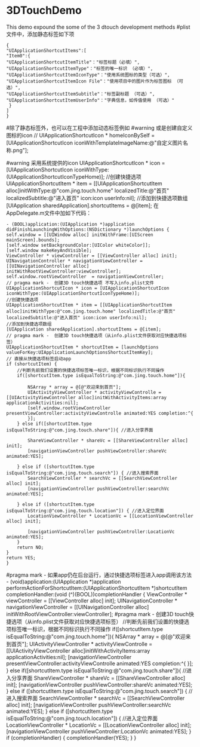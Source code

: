 # 3DTouchDemo
This demo expound the some of the 3 dtouch development methods
#plist文件中，添加静态标签如下项
```
{ 
"UIApplicationShortcutItems":[
"Item0":{
"UIApplicationShortcutItemTitle"："标签标题（必填）",
"UIApplicationShortcutItemType"："标签的唯一标识 （必填）",
"UIApplicationShortcutItemIconType"："使用系统图标的类型（可选）",
"UIApplicationShortcutItemIcon File"："使用项目中的图片作为标签图标 （可选）",
"UIApplicationShortcutItemSubtitle"："标签副标题 （可选）",
"UIApplicationShortcutItemUserInfo"："字典信息，如传值使用 （可选）"
 }
]
}
```

#除了静态标签外，也可以在工程中添加动态标签例如
#warning  或是创建自定义图标的icon
    //    UIApplicationShortcutIcon * homeIconBySelf = [UIApplicationShortcutIcon iconWithTemplateImageName:@"自定义图片名称.png"];
    
#warning 采用系统提供的icon
    UIApplicationShortcutIcon * icon = [UIApplicationShortcutIcon iconWithType:(UIApplicationShortcutIconTypeHome)];
    //创建快捷选项
    UIApplicationShortcutItem * item = [[UIApplicationShortcutItem alloc]initWithType:@"com.jing.touch.home" localizedTitle:@"首页" localizedSubtitle:@"进入首页" icon:icon userInfo:nil];
    //添加到快捷选项数组
    [UIApplication sharedApplication].shortcutItems = @[item];
在AppDelegate.m文件中加如下代码：

    - (BOOL)application:(UIApplication *)application didFinishLaunchingWithOptions:(NSDictionary *)launchOptions {
    self.window = [[UIWindow alloc] initWithFrame:[UIScreen mainScreen].bounds];
    [self.window setBackgroundColor:[UIColor whiteColor]];
    [self.window makeKeyAndVisible];
    ViewController * viewController = [[ViewController alloc] init];
    UINavigationController * navigationViewController = [[UINavigationController alloc] initWithRootViewController:viewController];
    self.window.rootViewController  = navigationViewController;
    // pragma mark -  创建3D touch快捷选项 不写入info.plist文件
    UIApplicationShortcutIcon * icon = [UIApplicationShortcutIcon iconWithType:(UIApplicationShortcutIconTypeHome)];
    //创建快捷选项
    UIApplicationShortcutItem * item = [[UIApplicationShortcutItem alloc]initWithType:@"com.jing.touch.home" localizedTitle:@"首页" localizedSubtitle:@"进入首页" icon:icon userInfo:nil];
    //添加到快捷选项数组
    [UIApplication sharedApplication].shortcutItems = @[item];
    // pragma mark -  创建3D touch快捷选项（从info.plist文件获取对应快捷选项标签）
    UIApplicationShortcutItem * shortcutItem = [launchOptions valueForKey:UIApplicationLaunchOptionsShortcutItemKey];
    // 直接从快捷选项标签启动app
    if (shortcutItem) {
        //判断先前我们设置的快捷选项标签唯一标识，根据不同标识执行不同操作
        if([shortcutItem.type isEqualToString:@"com.jing.touch.home"]){
            
            NSArray * array = @[@"欢迎来到首页"];
            UIActivityViewController * activityViewControlle = [[UIActivityViewController alloc]initWithActivityItems:array applicationActivities:nil];
            [self.window.rootViewController presentViewController:activityViewControlle animated:YES completion:^{
            }];
        } else if([shortcutItem.type isEqualToString:@"com.jing.touch.share"]){ //进入分享界面
            
            ShareViewController * shareVc = [[ShareViewController alloc] init];
            [navigationViewController pushViewController:shareVc animated:YES];
            
        } else if ([shortcutItem.type isEqualToString:@"com.jing.touch.search"]) { //进入搜索界面
            SearchViewController * searchVc = [[SearchViewController alloc] init];
            [navigationViewController pushViewController:searchVc animated:YES];
            
        } else if ([shortcutItem.type isEqualToString:@"com.jing.touch.location"]) { //进入定位界面
            LocationViewController * LocationVc = [[LocationViewController alloc] init];
            
            [navigationViewController pushViewController:LocationVc animated:YES];
        }
        return NO;
    } 
    return YES;
    }
#pragma mark - 如果app仍在后台运行，通过快捷选项标签进入app调用该方法
    - (void)application:(UIApplication *)application performActionForShortcutItem:(UIApplicationShortcutItem *)shortcutItem completionHandler:(void (^)(BOOL))completionHandler {
    ViewController * viewController = [[ViewController alloc] init];
    UINavigationController * navigationViewController = [[UINavigationController alloc] initWithRootViewController:viewController];
    #pragma mark -  创建3D touch快捷选项（从info.plist文件获取对应快捷选项标签）
    //判断先前我们设置的快捷选项标签唯一标识，根据不同标识执行不同操作
    if([shortcutItem.type isEqualToString:@"com.jing.touch.home"]){
        NSArray * array = @[@"欢迎来到首页"];
        UIActivityViewController * activityViewControlle = [[UIActivityViewController alloc]initWithActivityItems:array applicationActivities:nil];
        [navigationViewController presentViewController:activityViewControlle animated:YES completion:^{
        }];
    } else if([shortcutItem.type isEqualToString:@"com.jing.touch.share"]){ //进入分享界面
        ShareViewController * shareVc = [[ShareViewController alloc] init];
        [navigationViewController pushViewController:shareVc animated:YES];
         } else if ([shortcutItem.type isEqualToString:@"com.jing.touch.search"]) { //进入搜索界面
        SearchViewController * searchVc = [[SearchViewController alloc] init];
             [navigationViewController pushViewController:searchVc animated:YES];
    } else if ([shortcutItem.type isEqualToString:@"com.jing.touch.location"]) { //进入定位界面
        LocationViewController * LocationVc = [[LocationViewController alloc] init];
        [navigationViewController pushViewController:LocationVc animated:YES];
    }
    if (completionHandler) {
        completionHandler(YES);
    }
    }
